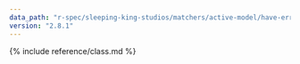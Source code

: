 ```yaml
---
data_path: "r-spec/sleeping-king-studios/matchers/active-model/have-errors/error-expectation"
version: "2.8.1"
---
```


{% include reference/class.md %}
